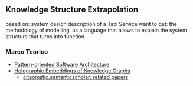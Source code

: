 ## Knowledge Structure Extrapolation

based on: system design description of a Taxi Service want to get: the methodology of modelling, as a language that allows to explain the system structure that turns into function

### Marco Teorico
- [Pattern-oriented Software Architecture](https://github.com/rcabellon/system-design/blob/master/POSA/Books/Pattern-Oriented%20Software%20Architecture/Pattern-Oriented%20Software%20Architecture%2C%20Volume%201%20-%20A%20System%20Of%20Patterns.pdf)
- [Holographic Embeddings of Knowledge Graphs](https://www.semanticscholar.org/paper/Holographic-Embeddings-of-Knowledge-Graphs-Nickel-Rosasco/bb75de5280ff9b0bbdd74633b9887d10fbe0ae10)
  - [citeomatic.semanticscholar: related papers](http://citeomatic.semanticscholar.org/url/32f346cd55f45f9cf208fd27d9b1a05784beab54)
